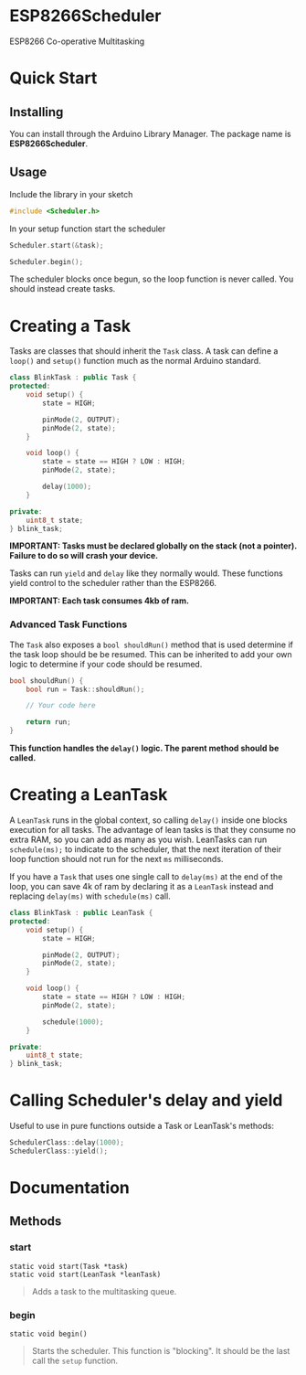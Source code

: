 # ESP8266Scheduler

ESP8266 Co-operative Multitasking

# Quick Start

## Installing

You can install through the Arduino Library Manager. The package name is
**ESP8266Scheduler**.

## Usage

Include the library in your sketch

```cpp
#include <Scheduler.h>
```

In your setup function start the scheduler

```cpp
Scheduler.start(&task);

Scheduler.begin();
```

The scheduler blocks once begun, so the loop function is never called. You should instead create tasks.

# Creating a Task

Tasks are classes that should inherit the `Task` class. A task can define a `loop()` and `setup()` function
much as the normal Arduino standard.

```cpp
class BlinkTask : public Task {
protected:
    void setup() {
        state = HIGH;

        pinMode(2, OUTPUT);
        pinMode(2, state);
    }

    void loop() {
        state = state == HIGH ? LOW : HIGH;
        pinMode(2, state);

        delay(1000);
    }

private:
    uint8_t state;
} blink_task;
```

**IMPORTANT: Tasks must be declared globally on the stack (not a pointer). Failure to do so will crash your device.**

Tasks can run `yield` and `delay` like they normally would. These functions yield control to the scheduler
rather than the ESP8266.

**IMPORTANT: Each task consumes 4kb of ram.**

### Advanced Task Functions

The `Task` also exposes a `bool shouldRun()` method that is used determine if the task loop
should be be resumed. This can be inherited to add your own logic to determine if your code should be resumed.

```cpp
bool shouldRun() {
    bool run = Task::shouldRun();

    // Your code here

    return run;
}
```

**This function handles the `delay()` logic. The parent method should be called.**

# Creating a LeanTask

A `LeanTask` runs in the global context, so calling `delay()` inside one blocks execution for all tasks. The advantage of lean tasks is that they consume no extra RAM, so you can add as many as you wish.
LeanTasks can run `schedule(ms);` to indicate to the scheduler, that the next iteration of their loop function should not run for the next `ms` milliseconds.

If you have a `Task` that uses one single call to `delay(ms)` at the end of the loop, you can save 4k of ram by declaring it as a `LeanTask` instead and replacing `delay(ms)` with `schedule(ms)` call.

```cpp
class BlinkTask : public LeanTask {
protected:
    void setup() {
        state = HIGH;

        pinMode(2, OUTPUT);
        pinMode(2, state);
    }

    void loop() {
        state = state == HIGH ? LOW : HIGH;
        pinMode(2, state);

        schedule(1000);
    }

private:
    uint8_t state;
} blink_task;
```

# Calling Scheduler's delay and yield

Useful to use in pure functions outside a Task or LeanTask's methods:

```cpp
SchedulerClass::delay(1000);
SchedulerClass::yield();
```

# Documentation

## Methods

### start

```
static void start(Task *task)
static void start(LeanTask *leanTask)
```

> Adds a task to the multitasking queue.

### begin

```
static void begin()
```

> Starts the scheduler. This function is "blocking". It should be the last call the `setup` function.
